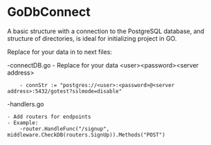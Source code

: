 # GoDbConnect

A basic structure with a connection to the PostgreSQL database, and structure of directories, is ideal for initializing project in GO.

Replace for your data in to next files:

-connectDB.go
    - Replace for your data \<user\>\<password\>\<server address\>
	    
        - connStr := "postgres://<user>:<password>@<server address>:5432/gotest?sslmode=disable"

-handlers.go

    - Add routers for endpoints
	- Example:
	    -router.HandleFunc("/signup", middleware.CheckDB(routers.SignUp)).Methods("POST")